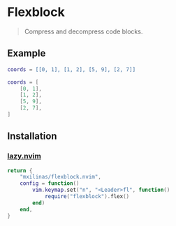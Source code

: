 # Flexblock
> Compress and decompress code blocks.

## Example

```lua
coords = [[0, 1], [1, 2], [5, 9], [2, 7]] 

coords = [
    [0, 1],
    [1, 2],
    [5, 9],
    [2, 7],
] 
```

## Installation

### [lazy.nvim](https://github.com/folke/lazy.nvim)

```lua
return {
    "mxilinas/flexblock.nvim",
    config = function()
        vim.keymap.set("n", "<Leader>fl", function()
            require("flexblock").flex()
        end)
    end,
}
```
